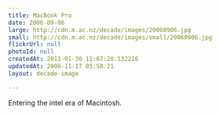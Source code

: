 ```yaml
---
title: MacBook Pro
date: 2006-09-06
large: http://cdn.m.ac.nz/decade/images/20060906.jpg
small: http://cdn.m.ac.nz/decade/images/small/20060906.jpg
flickrUrl: null
photoId: null
createdAt: 2011-01-30 11:07:20.132216
updatedAt: 2006-11-17 05:58:21
layout: decade-image

---
```

Entering the intel era of Macintosh.
